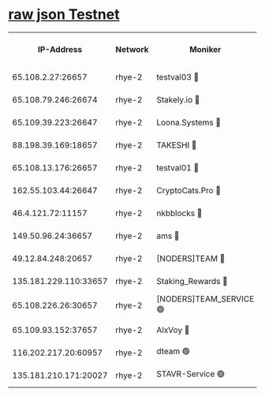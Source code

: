 
[raw json Testnet](https://rpc-check.quickt.stavr.tech/quickt/rpc-quickt-result.json)
=


<table><tr><th>IP-Address</th><th>Network</th><th>Moniker</th><th>Latest Block Height</th><th>Earliest Block Height</th><th>Catching Up</th><th>Tx Index</th><th>Voting Power</th><th>Scan Time</th></tr><tr><td>65.108.2.27:26657</td><td>rhye-2</td><td>testval03 🔴</td><td>1306242</td><td>1</td><td>False</td><td>on</td><td>11002050</td><td>2024-03-18T10:50:58.609134871UTC</td></tr><tr><td>65.108.79.246:26674</td><td>rhye-2</td><td>Stakely.io 🔴</td><td>1306242</td><td>1</td><td>False</td><td>on</td><td>10010</td><td>2024-03-18T10:50:58.901731241UTC</td></tr><tr><td>65.109.39.223:26647</td><td>rhye-2</td><td>Loona.Systems 🔴</td><td>1306243</td><td>1</td><td>False</td><td>off</td><td>86949</td><td>2024-03-18T10:51:03.788735770UTC</td></tr><tr><td>88.198.39.169:18657</td><td>rhye-2</td><td>TAKESHI 🔴</td><td>1306243</td><td>1</td><td>False</td><td>off</td><td>40542</td><td>2024-03-18T10:51:04.289086547UTC</td></tr><tr><td>65.108.13.176:26657</td><td>rhye-2</td><td>testval01 🔴</td><td>1306243</td><td>1</td><td>False</td><td>on</td><td>13082010</td><td>2024-03-18T10:51:04.894699041UTC</td></tr><tr><td>162.55.103.44:26647</td><td>rhye-2</td><td>CryptoCats.Pro 🔴</td><td>1306249</td><td>1</td><td>False</td><td>off</td><td>9999</td><td>2024-03-18T10:51:36.550879712UTC</td></tr><tr><td>46.4.121.72:11157</td><td>rhye-2</td><td>nkbblocks 🔴</td><td>1306242</td><td>70101</td><td>False</td><td>off</td><td>81084</td><td>2024-03-18T10:50:51.795604754UTC</td></tr><tr><td>149.50.96.24:36657</td><td>rhye-2</td><td>ams 🔴</td><td>1306246</td><td>133501</td><td>False</td><td>on</td><td>10732</td><td>2024-03-18T10:51:20.035385685UTC</td></tr><tr><td>49.12.84.248:20657</td><td>rhye-2</td><td>[NODERS]TEAM 🔴</td><td>1306246</td><td>146001</td><td>False</td><td>on</td><td>59690</td><td>2024-03-18T10:51:17.642495683UTC</td></tr><tr><td>135.181.229.110:33657</td><td>rhye-2</td><td>Staking_Rewards 🔴</td><td>1306243</td><td>149101</td><td>False</td><td>on</td><td>9900</td><td>2024-03-18T10:51:04.070554553UTC</td></tr><tr><td>65.108.226.26:30657</td><td>rhye-2</td><td>[NODERS]TEAM_SERVICE 🟢</td><td>1306243</td><td>241501</td><td>False</td><td>on</td><td>0</td><td>2024-03-18T10:51:04.600035272UTC</td></tr><tr><td>65.109.93.152:37657</td><td>rhye-2</td><td>AlxVoy 🔴</td><td>1306242</td><td>315173</td><td>False</td><td>on</td><td>150351</td><td>2024-03-18T10:50:56.214471995UTC</td></tr><tr><td>116.202.217.20:60957</td><td>rhye-2</td><td>dteam 🟢</td><td>1306243</td><td>421794</td><td>False</td><td>on</td><td>0</td><td>2024-03-18T10:51:01.441009321UTC</td></tr><tr><td>135.181.210.171:20027</td><td>rhye-2</td><td>STAVR-Service 🟢</td><td>1306245</td><td>1303501</td><td>False</td><td>on</td><td>0</td><td>2024-03-18T10:51:15.355074149UTC</td></tr></table>